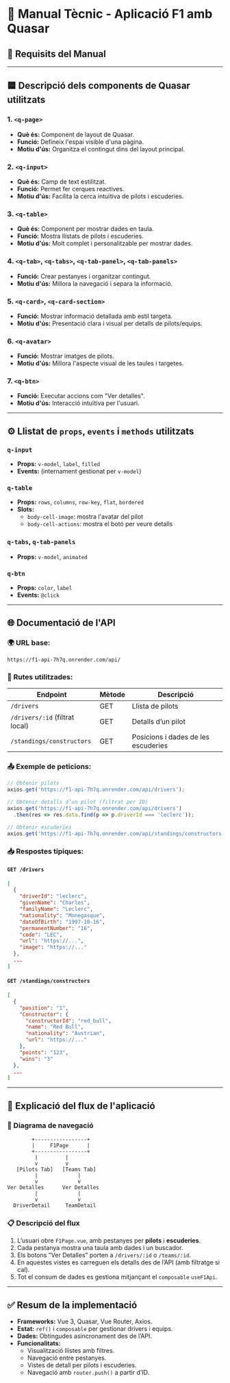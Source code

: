 
# 📘 Manual Tècnic - Aplicació F1 amb Quasar

## 🧩 Requisits del Manual

---

## 🟦 Descripció dels components de Quasar utilitzats

### 1. `<q-page>`
- **Què és:** Component de layout de Quasar.
- **Funció:** Defineix l'espai visible d'una pàgina.
- **Motiu d'ús:** Organitza el contingut dins del layout principal.

### 2. `<q-input>`
- **Què és:** Camp de text estilitzat.
- **Funció:** Permet fer cerques reactives.
- **Motiu d'ús:** Facilita la cerca intuïtiva de pilots i escuderies.

### 3. `<q-table>`
- **Què és:** Component per mostrar dades en taula.
- **Funció:** Mostra llistats de pilots i escuderies.
- **Motiu d'ús:** Molt complet i personalitzable per mostrar dades.

### 4. `<q-tab>`, `<q-tabs>`, `<q-tab-panel>`, `<q-tab-panels>`
- **Funció:** Crear pestanyes i organitzar contingut.
- **Motiu d'ús:** Millora la navegació i separa la informació.

### 5. `<q-card>`, `<q-card-section>`
- **Funció:** Mostrar informació detallada amb estil targeta.
- **Motiu d'ús:** Presentació clara i visual per detalls de pilots/equips.

### 6. `<q-avatar>`
- **Funció:** Mostrar imatges de pilots.
- **Motiu d'ús:** Millora l'aspecte visual de les taules i targetes.

### 7. `<q-btn>`
- **Funció:** Executar accions com "Ver detalles".
- **Motiu d'ús:** Interacció intuïtiva per l'usuari.

---

## ⚙️ Llistat de `props`, `events` i `methods` utilitzats

### `q-input`
- **Props:** `v-model`, `label`, `filled`
- **Events:** (internament gestionat per `v-model`)

### `q-table`
- **Props:** `rows`, `columns`, `row-key`, `flat`, `bordered`
- **Slots:**
  - `body-cell-image`: mostra l'avatar del pilot
  - `body-cell-actions`: mostra el botó per veure detalls

### `q-tabs`, `q-tab-panels`
- **Props:** `v-model`, `animated`

### `q-btn`
- **Props:** `color`, `label`
- **Events:** `@click`

---

## 🌐 Documentació de l'API

### 🌍 URL base:
```
https://f1-api-7h7q.onrender.com/api/
```

### 🔗 Rutes utilitzades:

| Endpoint                            | Mètode | Descripció                              |
|------------------------------------|--------|------------------------------------------|
| `/drivers`                         | GET    | Llista de pilots                         |
| `/drivers/:id` (filtrat local)     | GET    | Detalls d’un pilot                       |
| `/standings/constructors`          | GET    | Posicions i dades de les escuderies      |

### 📤 Exemple de peticions:

```js
// Obtenir pilots
axios.get('https://f1-api-7h7q.onrender.com/api/drivers');

// Obtenir detalls d’un pilot (filtrat per ID)
axios.get('https://f1-api-7h7q.onrender.com/api/drivers')
  .then(res => res.data.find(p => p.driverId === 'leclerc'));

// Obtenir escuderies
axios.get('https://f1-api-7h7q.onrender.com/api/standings/constructors');
```

### 📥 Respostes típiques:

#### `GET /drivers`
```json
[
  {
    "driverId": "leclerc",
    "givenName": "Charles",
    "familyName": "Leclerc",
    "nationality": "Monegasque",
    "dateOfBirth": "1997-10-16",
    "permanentNumber": "16",
    "code": "LEC",
    "url": "https://...",
    "image": "https://..."
  },
  ...
]
```

#### `GET /standings/constructors`
```json
[
  {
    "position": "1",
    "Constructor": {
      "constructorId": "red_bull",
      "name": "Red Bull",
      "nationality": "Austrian",
      "url": "https://..."
    },
    "points": "123",
    "wins": "3"
  },
  ...
]
```

---

## 🧭 Explicació del flux de l'aplicació

### 🔄 Diagrama de navegació

```
        +-----------------+
        |     F1Page      |
        +-----------------+
         |         |
         v         v
   [Pilots Tab]   [Teams Tab]
         |             |
         v             v
Ver Detalles      Ver Detalles
         |             |
         v             v
  DriverDetail     TeamDetail
```

### 📋 Descripció del flux

1. L’usuari obre `F1Page.vue`, amb pestanyes per **pilots** i **escuderies**.
2. Cada pestanya mostra una taula amb dades i un buscador.
3. Els botons "Ver Detalles" porten a `/drivers/:id` o `/teams/:id`.
4. En aquestes vistes es carreguen els detalls des de l’API (amb filtratge si cal).
5. Tot el consum de dades es gestiona mitjançant el `composable` `useF1Api`.

---

## ✅ Resum de la implementació

- **Frameworks:** Vue 3, Quasar, Vue Router, Axios.
- **Estat:** `ref()` i `composable` per gestionar drivers i equips.
- **Dades:** Obtingudes asíncronament des de l’API.
- **Funcionalitats:**
  - Visualització llistes amb filtres.
  - Navegació entre pestanyes.
  - Vistes de detall per pilots i escuderies.
  - Navegació amb `router.push()` a partir d’ID.
